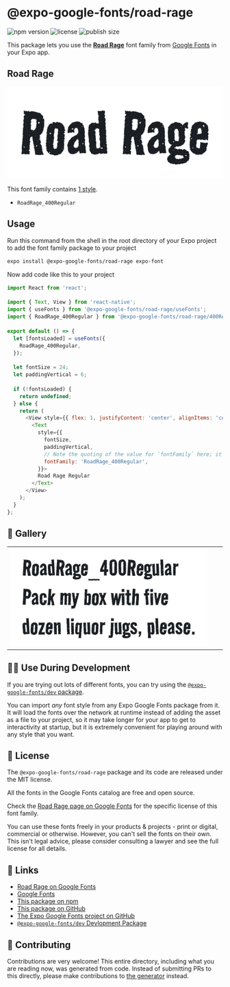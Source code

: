 # @expo-google-fonts/road-rage

![npm version](https://flat.badgen.net/npm/v/@expo-google-fonts/road-rage)
![license](https://flat.badgen.net/github/license/expo/google-fonts)
![publish size](https://flat.badgen.net/packagephobia/install/@expo-google-fonts/road-rage)

This package lets you use the [**Road Rage**](https://fonts.google.com/specimen/Road+Rage) font family from [Google Fonts](https://fonts.google.com/) in your Expo app.

## Road Rage

![Road Rage](./font-family.png)

This font family contains [1 style](#-gallery).

- `RoadRage_400Regular`

## Usage

Run this command from the shell in the root directory of your Expo project to add the font family package to your project
```sh
expo install @expo-google-fonts/road-rage expo-font
```

Now add code like this to your project
```js
import React from 'react';

import { Text, View } from 'react-native';
import { useFonts } from '@expo-google-fonts/road-rage/useFonts';
import { RoadRage_400Regular } from '@expo-google-fonts/road-rage/400Regular';

export default () => {
  let [fontsLoaded] = useFonts({
    RoadRage_400Regular,
  });

  let fontSize = 24;
  let paddingVertical = 6;

  if (!fontsLoaded) {
    return undefined;
  } else {
    return (
      <View style={{ flex: 1, justifyContent: 'center', alignItems: 'center' }}>
        <Text
          style={{
            fontSize,
            paddingVertical,
            // Note the quoting of the value for `fontFamily` here; it expects a string!
            fontFamily: 'RoadRage_400Regular',
          }}>
          Road Rage Regular
        </Text>
      </View>
    );
  }
};

```

## 🔡 Gallery


||||
|-|-|-|
|![RoadRage_400Regular](.//400Regular/RoadRage_400Regular.ttf.png)||||


## 👩‍💻 Use During Development

If you are trying out lots of different fonts, you can try using the [`@expo-google-fonts/dev` package](https://github.com/freeboub/google-fonts/tree/master/font-packages/dev#readme).

You can import *any* font style from any Expo Google Fonts package from it. It will load the fonts
over the network at runtime instead of adding the asset as a file to your project, so it may take longer
for your app to get to interactivity at startup, but it is extremely convenient
for playing around with any style that you want.

## 📖 License

The `@expo-google-fonts/road-rage` package and its code are released under the MIT license.

All the fonts in the Google Fonts catalog are free and open source.

Check the [Road Rage page on Google Fonts](https://fonts.google.com/specimen/Road+Rage) for the specific license of this font family.

You can use these fonts freely in your products & projects - print or digital, commercial or otherwise. However, you can't sell the fonts on their own. This isn't legal advice, please consider consulting a lawyer and see the full license for all details.

## 🔗 Links

- [Road Rage on Google Fonts](https://fonts.google.com/specimen/Road+Rage)
- [Google Fonts](https://fonts.google.com/)
- [This package on npm](https://www.npmjs.com/package/@expo-google-fonts/road-rage)
- [This package on GitHub](https://github.com/freeboub/google-fonts/tree/master/font-packages/road-rage)
- [The Expo Google Fonts project on GitHub](https://github.com/freeboub/google-fonts)
- [`@expo-google-fonts/dev` Devlopment Package](https://github.com/freeboub/google-fonts/tree/master/font-packages/dev)

## 🤝 Contributing

Contributions are very welcome! This entire directory, including what you are reading now, was generated from code. Instead of submitting PRs to this directly, please make contributions to [the generator](https://github.com/freeboub/google-fonts/tree/master/packages/generator) instead.
